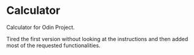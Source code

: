 # Calculator
Calculator for Odin Project.

Tired the first version without looking at the instructions and then added most of the 
requested functionalities.
